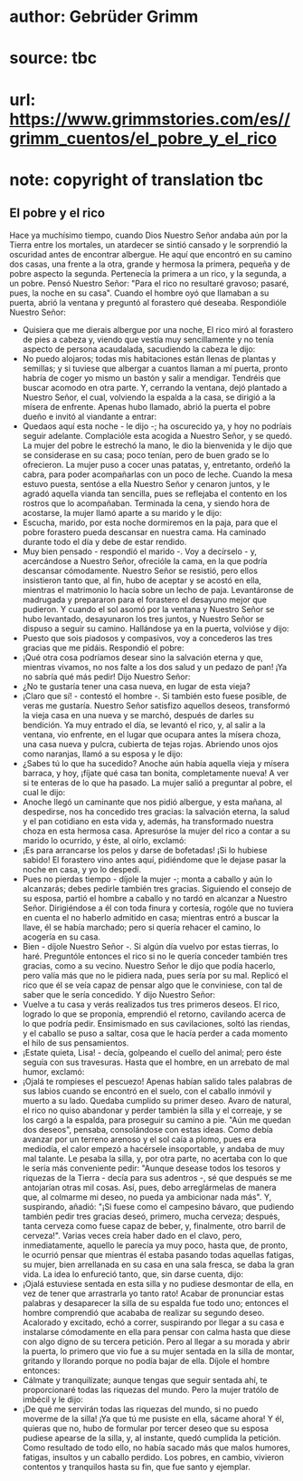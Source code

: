 # author: Gebrüder Grimm
# source: tbc
# url: https://www.grimmstories.com/es//grimm_cuentos/el_pobre_y_el_rico
# note: copyright of translation tbc

## El pobre y el rico 

Hace ya muchísimo tiempo, cuando Dios Nuestro Señor andaba aún por la
Tierra entre los mortales, un atardecer se sintió cansado y le
sorprendió la oscuridad antes de encontrar albergue. He aquí que
encontró en su camino dos casas, una frente a la otra, grande y hermosa
la primera, pequeña y de pobre aspecto la segunda. Pertenecía la primera
a un rico, y la segunda, a un pobre. Pensó Nuestro Señor: "Para el rico
no resultaré gravoso; pasaré, pues, la noche en su casa". Cuando el
hombre oyó que llamaban a su puerta, abrió la ventana y preguntó al
forastero qué deseaba. Respondióle Nuestro Señor:
- Quisiera que me dierais albergue por una noche,
El rico miró al forastero de pies a cabeza y, viendo que vestía muy
sencillamente y no tenía aspecto de persona acaudalada, sacudiendo la
cabeza le dijo:
- No puedo alojaros; todas mis habitaciones están llenas de plantas y
semillas; y si tuviese que albergar a cuantos llaman a mí puerta, pronto
habría de coger yo mismo un bastón y salir a mendigar. Tendréis que
buscar acomodo en otra parte.
Y, cerrando la ventana, dejó plantado a Nuestro Señor, el cual,
volviendo la espalda a la casa, se dirigió a la mísera de enfrente.
Apenas hubo llamado, abrió la puerta el pobre dueño e invitó al
viandante a entrar:
- Quedaos aquí esta noche - le dijo -; ha oscurecido ya, y hoy no
podríais seguir adelante.
Complacióle esta acogida a Nuestro Señor, y se quedó. La mujer del pobre
le estrechó la mano, le dio la bienvenida y le dijo que se considerase
en su casa; poco tenían, pero de buen grado se lo ofrecieron. La mujer
puso a cocer unas patatas, y, entretanto, ordeñó la cabra, para poder
acompañarlas con un poco de leche. Cuando la mesa estuvo puesta, sentóse
a ella Nuestro Señor y cenaron juntos, y le agradó aquella vianda tan
sencilla, pues se reflejaba el contento en los rostros que lo
acompañaban. Terminada la cena, y siendo hora de acostarse, la mujer
llamó aparte a su marido y le dijo:
- Escucha, marido, por esta noche dormiremos en la paja, para que el
pobre forastero pueda descansar en nuestra cama. Ha caminado durante
todo el día y debe de estar rendido.
- Muy bien pensado - respondió el marido -. Voy a decírselo - y,
acercándose a Nuestro Señor, ofrecióle la cama, en la que podría
descansar cómodamente. Nuestro Señor se resistió, pero ellos insistieron
tanto que, al fin, hubo de aceptar y se acostó en ella, mientras el
matrimonio lo hacía sobre un lecho de paja.
Levantáronse de madrugada y prepararon para el forastero el desayuno
mejor que pudieron. Y cuando el sol asomó por la ventana y Nuestro Señor
se hubo levantado, desayunaron los tres juntos, y Nuestro Señor se
dispuso a seguir su camino. Hallándose ya en la puerta, volvióse y
dijo:
- Puesto que sois piadosos y compasivos, voy a concederos las tres
gracias que me pidáis.
Respondió el pobre:
- ¡Qué otra cosa podríamos desear sino la salvación eterna y que,
mientras vivamos, no nos falte a los dos salud y un pedazo de pan! ¡Ya
no sabría qué más pedir!
Dijo Nuestro Señor:
- ¿No te gustaría tener una casa nueva, en lugar de esta vieja?
- ¡Claro que sí! - contestó el hombre -. Si también esto fuese posible,
de veras me gustaría.
Nuestro Señor satisfizo aquellos deseos, transformó la vieja casa en una
nueva y se marchó, después de darles su bendición. Ya muy entrado el
día, se levantó el rico, y, al salir a la ventana, vio enfrente, en el
lugar que ocupara antes la mísera choza, una casa nueva y pulcra,
cubierta de tejas rojas. Abriendo unos ojos como naranjas, llamó a su
esposa y le dijo:
- ¿Sabes tú lo que ha sucedido? Anoche aún había aquella vieja y mísera
barraca, y hoy, ¡fíjate qué casa tan bonita, completamente nueva! A ver
si te enteras de lo que ha pasado.
La mujer salió a preguntar al pobre, el cual le dijo:
- Anoche llegó un caminante que nos pidió albergue, y esta mañana, al
despedirse, nos ha concedido tres gracias: la salvación eterna, la salud
y el pan cotidiano en esta vida y, además, ha transformado nuestra choza
en esta hermosa casa.
Apresuróse la mujer del rico a contar a su marido lo ocurrido, y éste,
al oírlo, exclamó:
- ¡Es para arrancarse los pelos y darse de bofetadas! ¡Si lo hubiese
sabido! El forastero vino antes aquí, pidiéndome que le dejase pasar la
noche en casa, y yo lo despedí.
- Pues no pierdas tiempo - díjole la mujer -; monta a caballo y aún lo
alcanzarás; debes pedirle también tres gracias.
Siguiendo el consejo de su esposa, partió el hombre a caballo y no tardó
en alcanzar a Nuestro Señor. Dirigiéndose a él con toda finura y
cortesía, rogóle que no tuviera en cuenta el no haberlo admitido en
casa; mientras entró a buscar la llave, él se había marchado; pero si
quería rehacer el camino, lo acogería en su casa.
- Bien - díjole Nuestro Señor -. Si algún día vuelvo por estas tierras,
lo haré.
Preguntóle entonces el rico si no le quería conceder también tres
gracias, como a su vecino. Nuestro Señor le dijo que podía hacerlo, pero
valía más que no le pidiera nada, pues sería por su mal. Replicó el rico
que él se veía capaz de pensar algo que le conviniese, con tal de saber
que le sería concedido. Y dijo Nuestro Señor:
- Vuelve a tu casa y verás realizados tus tres primeros deseos.
El rico, logrado lo que se proponía, emprendió el retorno, cavilando
acerca de lo que podría pedir. Ensimismado en sus cavilaciones, soltó
las riendas, y el caballo se puso a saltar, cosa que le hacía perder a
cada momento el hilo de sus pensamientos.
- ¡Estate quieta, Lisa! - decía, golpeando el cuello del animal; pero
éste seguía con sus travesuras. Hasta que el hombre, en un arrebato de
mal humor, exclamó:
- ¡Ojalá te rompieses el pescuezo!
Apenas habían salido tales palabras de sus labios cuando se encontró en
el suelo, con el caballo inmóvil y muerto a su lado. Quedaba cumplido su
primer deseo.
Avaro de natural, el rico no quiso abandonar y perder también la silla y
el correaje, y se los cargó a la espalda, para proseguir su camino a
pie. "Aún me quedan dos deseos", pensaba, consolándose con estas
ideas. Como debía avanzar por un terreno arenoso y el sol caía a plomo,
pues era mediodía, el calor empezó a hacérsele insoportable, y andaba de
muy mal talante. Le pesaba la silla, y, por otra parte, no acertaba con
lo que le sería más conveniente pedir: "Aunque desease todos los
tesoros y riquezas de la Tierra - decía para sus adentros -, sé que
después se me antojarían otras mil cosas. Así, pues, debo arreglármelas
de manera que, al colmarme mi deseo, no pueda ya ambicionar nada más".
Y, suspirando, añadió: "¡Si fuese como el campesino bávaro, que
pudiendo también pedir tres gracias deseó, primero, mucha cerveza;
después, tanta cerveza como fuese capaz de beber, y, finalmente, otro
barril de cerveza!". Varias veces creía haber dado en el clavo, pero,
inmediatamente, aquello le parecía ya muy poco, hasta que, de pronto, le
ocurrió pensar que mientras él estaba pasando todas aquellas fatigas, su
mujer, bien arrellanada en su casa en una sala fresca, se daba la gran
vida. La idea lo enfureció tanto, que, sin darse cuenta, dijo:
- ¡Ojalá estuviese sentada en esta silla y no pudiese desmontar de ella,
en vez de tener que arrastrarla yo tanto rato!
Acabar de pronunciar estas palabras y desaparecer la silla de su espalda
fue todo uno; entonces el hombre comprendió que acababa de realizar su
segundo deseo. Acalorado y excitado, echó a correr, suspirando por
llegar a su casa e instalarse cómodamente en ella para pensar con calma
hasta que diese con algo digno de su tercera petición. Pero al llegar a
su morada y abrir la puerta, lo primero que vio fue a su mujer sentada
en la silla de montar, gritando y llorando porque no podía bajar de
ella. Díjole el hombre entonces:
- Cálmate y tranquilízate; aunque tengas que seguir sentada ahí, te
proporcionaré todas las riquezas del mundo.
Pero la mujer tratólo de imbécil y le dijo:
- ¡De qué me servirán todas las riquezas del mundo, si no puedo moverme
de la silla! ¡Ya que tú me pusiste en ella, sácame ahora!
Y él, quieras que no, hubo de formular por tercer deseo que su esposa
pudiese apearse de la silla, y, al instante, quedó cumplida la petición.
Como resultado de todo ello, no había sacado más que malos humores,
fatigas, insultos y un caballo perdido. Los pobres, en cambio, vivieron
contentos y tranquilos hasta su fin, que fue santo y ejemplar.
